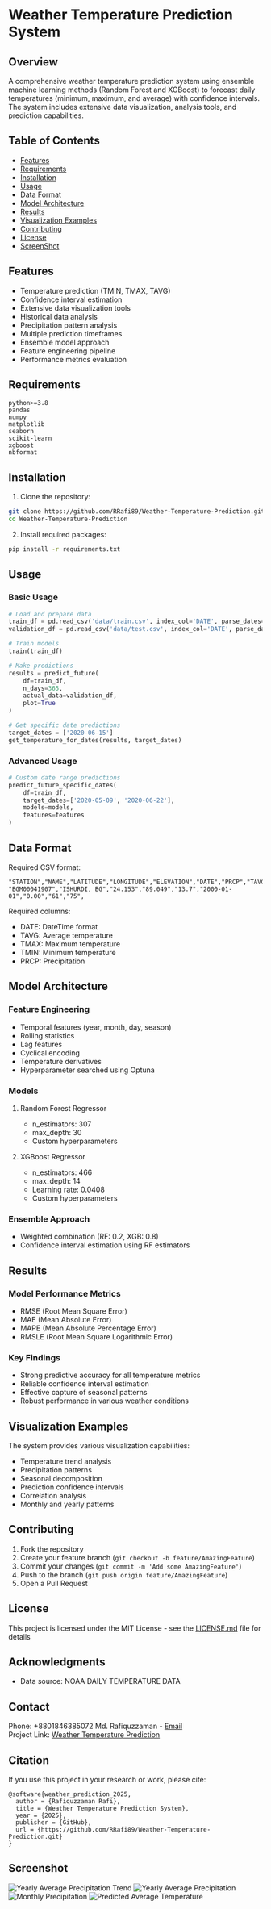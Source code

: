 # Weather Temperature Prediction System

## Overview
A comprehensive weather temperature prediction system using ensemble machine learning methods (Random Forest and XGBoost) to forecast daily temperatures (minimum, maximum, and average) with confidence intervals. The system includes extensive data visualization, analysis tools, and prediction capabilities.

## Table of Contents
- [Features](#features)
- [Requirements](#requirements)
- [Installation](#installation)
- [Usage](#usage)
- [Data Format](#data-format)
- [Model Architecture](#model-architecture)
- [Results](#results)
- [Visualization Examples](#visualization-examples)
- [Contributing](#contributing)
- [License](#license)
- [ScreenShot](#screenshot)

## Features
- Temperature prediction (TMIN, TMAX, TAVG)
- Confidence interval estimation
- Extensive data visualization tools
- Historical data analysis
- Precipitation pattern analysis
- Multiple prediction timeframes
- Ensemble model approach
- Feature engineering pipeline
- Performance metrics evaluation

## Requirements
```
python>=3.8
pandas
numpy
matplotlib
seaborn
scikit-learn
xgboost
nbformat
```

## Installation
1. Clone the repository:
```bash
git clone https://github.com/RRafi89/Weather-Temperature-Prediction.git
cd Weather-Temperature-Prediction
```

2. Install required packages:
```bash
pip install -r requirements.txt
```

## Usage
### Basic Usage
```python
# Load and prepare data
train_df = pd.read_csv('data/train.csv', index_col='DATE', parse_dates=True)
validation_df = pd.read_csv('data/test.csv', index_col='DATE', parse_dates=True)

# Train models
train(train_df)

# Make predictions
results = predict_future(
    df=train_df,
    n_days=365,
    actual_data=validation_df,
    plot=True
)

# Get specific date predictions
target_dates = ['2020-06-15']
get_temperature_for_dates(results, target_dates)
```

### Advanced Usage
```python
# Custom date range predictions
predict_future_specific_dates(
    df=train_df,
    target_dates=['2020-05-09', '2020-06-22'],
    models=models,
    features=features
)
```

## Data Format
Required CSV format:
```
"STATION","NAME","LATITUDE","LONGITUDE","ELEVATION","DATE","PRCP","TAVG","TMAX","TMIN"
"BGM00041907","ISHURDI, BG","24.153","89.049","13.7","2000-01-01","0.00","61","75",
```

Required columns:
- DATE: DateTime format
- TAVG: Average temperature
- TMAX: Maximum temperature
- TMIN: Minimum temperature
- PRCP: Precipitation

## Model Architecture
### Feature Engineering
- Temporal features (year, month, day, season)
- Rolling statistics
- Lag features
- Cyclical encoding
- Temperature derivatives
- Hyperparameter searched using Optuna

### Models
1. Random Forest Regressor
   - n_estimators: 307
   - max_depth: 30
   - Custom hyperparameters

2. XGBoost Regressor
   - n_estimators: 466
   - max_depth: 14
   - Learning rate: 0.0408
   - Custom hyperparameters

### Ensemble Approach
- Weighted combination (RF: 0.2, XGB: 0.8)
- Confidence interval estimation using RF estimators

## Results
### Model Performance Metrics
- RMSE (Root Mean Square Error)
- MAE (Mean Absolute Error)
- MAPE (Mean Absolute Percentage Error)
- RMSLE (Root Mean Square Logarithmic Error)

### Key Findings
- Strong predictive accuracy for all temperature metrics
- Reliable confidence interval estimation
- Effective capture of seasonal patterns
- Robust performance in various weather conditions

## Visualization Examples
The system provides various visualization capabilities:
- Temperature trend analysis
- Precipitation patterns
- Seasonal decomposition
- Prediction confidence intervals
- Correlation analysis
- Monthly and yearly patterns

## Contributing
1. Fork the repository
2. Create your feature branch (`git checkout -b feature/AmazingFeature`)
3. Commit your changes (`git commit -m 'Add some AmazingFeature'`)
4. Push to the branch (`git push origin feature/AmazingFeature`)
5. Open a Pull Request

## License
This project is licensed under the MIT License - see the [LICENSE.md](LICENSE.md) file for details

## Acknowledgments
- Data source: NOAA DAILY TEMPERATURE DATA

## Contact
Phone: +8801846385072
Md. Rafiquzzaman - [Email](mailto:rafiquzzamanrafi100@gmail.com)  
Project Link: [Weather Temperature Prediction](https://github.com/RRafi89/Weather-Temperature-Prediction.git)


## Citation
If you use this project in your research or work, please cite:
```
@software{weather_prediction_2025,
  author = {Rafiquzzaman Rafi},
  title = {Weather Temperature Prediction System},
  year = {2025},
  publisher = {GitHub},
  url = {https://github.com/RRafi89/Weather-Temperature-Prediction.git}
}
```
## Screenshot
![Yearly Average Precipitation Trend](screenshots/yearly_avg_prcp_trend.png)
![Yearly Average Precipitation](screenshots/yearly_avg_prcp.png)
![Monthly Precipitation](screenshots/month_prcp.png)
![Predicted Average Temperature](screenshots/avg_temp.png)